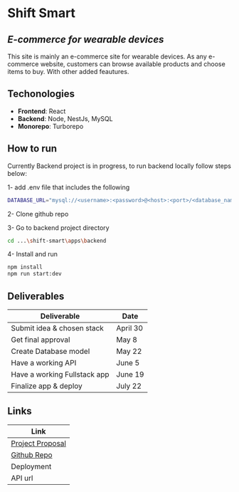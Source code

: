 # Shift Smart

## _E-commerce for wearable devices_

This site is mainly an e-commerce site for wearable devices. As any e-commerce website, customers can browse available products and choose items to buy. With other added feautures.

## Techonologies

- **Frontend**: React
- **Backend**: Node, NestJs, MySQL
- **Monorepo**: Turborepo

## How to run

Currently Backend project is in progress, to run backend locally follow steps below:

1- add .env file that includes the following

```sh
DATABASE_URL="mysql://<username>:<password>@<host>:<port>/<database_name>?schema=public"
```

2- Clone github repo

3- Go to backend project directory

```sh
cd ...\shift-smart\apps\backend
```

4- Install and run

```sh
npm install
npm run start:dev
```

## Deliverables

| Deliverable                  | Date     |
| ---------------------------- | -------- |
| Submit idea & chosen stack   | April 30 |
| Get final approval           | May 8    |
| Create Database model        | May 22   |
| Have a working API           | June 5   |
| Have a working Fullstack app | June 19  |
| Finalize app & deploy        | July 22  |

## Links

| Link                                                                                                                 |
| -------------------------------------------------------------------------------------------------------------------- |
| [Project Proposal](https://docs.google.com/document/d/1dAkaM6oAXLBcHaa7AQ56x4LWbx-9Tag1645hFyPkduU/edit?usp=sharing) |
| [Github Repo](https://github.com/hnaimm/shift-smart)                                                                 |
| Deployment                                                                                                           |
| API url                                                                                                              |
